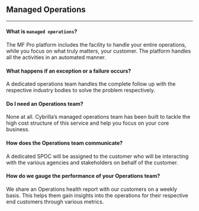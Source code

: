 ## Managed Operations
-------------------------------------------

#### What is `managed operations`?
The MF Pro platform includes the facility to handle your entire operations, while you focus on what truly matters, your customer. The platform handles all the activities in an automated manner.

#### What happens if an exception or a failure occurs?
A dedicated operations team handles the complete follow up with the respective industry bodies to solve the problem respectively.

#### Do I need an Operations team?
None at all. Cybrilla’s managed operations team has been built to tackle the high cost structure of this service and help you focus on your core business.

#### How does the Operations team communicate?
A dedicated SPOC will be assigned to the customer who will be interacting with the various agencies and stakeholders on behalf of the customer.

#### How do we gauge the performance of your Operations team?
We share an Operations health report with our customers on a weekly basis. This helps them gain insights into the operations for their respective end customers through various metrics.
